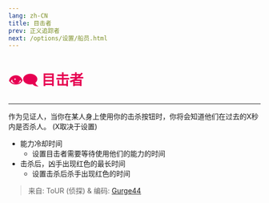 ```yaml
---
lang: zh-CN
title: 目击者
prev: 正义追踪者
next: /options/设置/船员.html
---
```


# <font color="#e70052">👁️‍🗨️ <b>目击者</b></font> <Badge text="Support" type="tip" vertical="middle"/>

***

作为见证人，当你在某人身上使用你的击杀按钮时，你将会知道他们在过去的X秒内是否杀人。 (X取决于设置)

- 能力冷却时间
  - 设置目击者需要等待使用他们的能力的时间
- 击杀后，凶手出现红色的最长时间
  - 设置击杀后杀手出现红色的时间

> 来自: ToUR (侦探) & 编码: [Gurge44](#)
